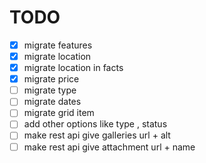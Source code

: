# TODO

- [x] migrate features
- [x] migrate location
- [x] migrate location in facts
- [x] migrate price
- [ ] migrate type
- [ ] migrate dates
- [ ] migrate grid item
- [ ] add other options like type , status
- [ ] make rest api give galleries url + alt
- [ ] make rest api give attachment url + name
